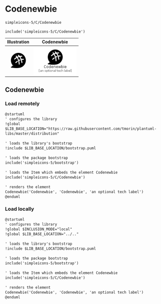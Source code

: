 # Codenewbie


```text
simpleicons-5/C/Codenewbie
```

```text
include('simpleicons-5/C/Codenewbie')
```



| Illustration | Codenewbie |
| :---: | :---: |
| ![illustration for Illustration](../../simpleicons-5/C/Codenewbie.png) | ![illustration for Codenewbie](../../simpleicons-5/C/Codenewbie.Local.png) |




## Codenewbie

### Load remotely
```plantuml
@startuml
' configures the library
!global $LIB_BASE_LOCATION="https://raw.githubusercontent.com/tmorin/plantuml-libs/master/distribution"

' loads the library's bootstrap
!include $LIB_BASE_LOCATION/bootstrap.puml

' loads the package bootstrap
include('simpleicons-5/bootstrap')

' loads the Item which embeds the element Codenewbie
include('simpleicons-5/C/Codenewbie')

' renders the element
Codenewbie('Codenewbie', 'Codenewbie', 'an optional tech label')
@enduml
```

### Load locally
```plantuml
@startuml
' configures the library
!global $INCLUSION_MODE="local"
!global $LIB_BASE_LOCATION="../.."

' loads the library's bootstrap
!include $LIB_BASE_LOCATION/bootstrap.puml

' loads the package bootstrap
include('simpleicons-5/bootstrap')

' loads the Item which embeds the element Codenewbie
include('simpleicons-5/C/Codenewbie')

' renders the element
Codenewbie('Codenewbie', 'Codenewbie', 'an optional tech label')
@enduml
```

